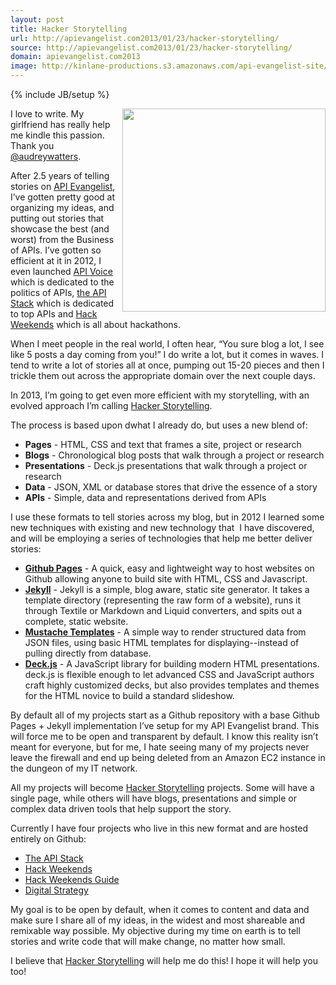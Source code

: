 ```yaml
---
layout: post
title: Hacker Storytelling
url: http://apievangelist.com2013/01/23/hacker-storytelling/
source: http://apievangelist.com2013/01/23/hacker-storytelling/
domain: apievangelist.com2013
image: http://kinlane-productions.s3.amazonaws.com/api-evangelist-site/blog/Tag-Cloud-Hacker-Storytelling.png
---
```

{% include JB/setup %}<p>
     <a href="http://hackerstorytelling.com"><img src="https://s3.amazonaws.com/kinlane-productions/hacker-storytelling/Tag-Cloud-Hacker-Storytelling.png"  width="325" align="right" /></a>
</p>
<p>
     I love to write. My girlfriend has really help me kindle this passion. Thank you <a href="https://twitter.com/audreywatters/">@audreywatters</a>.
</p>
<p>
     After 2.5 years of telling stories on <a href="http://apievangelist.com/">API Evangelist</a>, I’ve gotten pretty good at organizing my ideas, and putting out stories that showcase the best (and worst) from the Business of APIs. I’ve gotten so efficient at it in 2012, I even launched <a href="http://apievoice.com/">API Voice</a> which is dedicated to the politics of APIs, <a href="http://theapistack.com">the API Stack</a> which is dedicated to top APIs and <a href="http://hackweekends.com/">Hack Weekends</a> which is all about hackathons.
</p>
<p>
     When I meet people in the real world, I often hear, “You sure blog a lot, I see like 5 posts a day coming from you!” I do write a lot, but it comes in waves. I tend to write a lot of stories all at once, pumping out 15-20 pieces and then I trickle them out across the appropriate domain over the next couple days.
</p>
<p>
     In 2013, I’m going to get even more efficient with my storytelling, with an evolved approach I’m calling <a href="http://hackerstorytelling.com/">Hacker Storytelling</a>.
</p>
<p>
     The process is based upon dwhat I already do, but uses a new blend of:
</p>
<ul>
     <li>
          <strong>Pages</strong> - HTML, CSS and text that frames a site, project or research
     </li>
     <li>
          <strong>Blogs</strong> - Chronological blog posts that walk through a project or research
     </li>
     <li>
          <strong>Presentations</strong> - Deck.js presentations that walk through a project or research
     </li>
     <li>
          <strong>Data</strong> - JSON, XML or database stores that drive the essence of a story
     </li>
     <li>
          <strong>APIs</strong> - Simple, data and representations derived from APIs
     </li>
</ul>
<p>
     I use these formats to tell stories across my blog, but in 2012 I learned some new techniques with existing and new technology that  I have discovered, and will be employing a series of technologies that help me better deliver stories:
</p>
<ul>
     <li>
          <a href="http://pages.github.com/" target="_blank"><strong>Github Pages</strong></a> - A quick, easy and lightweight way to host websites on Github allowing anyone to build site with HTML, CSS and Javascript.
     </li>
     <li>
          <a href="https://github.com/mojombo/jekyllreadme" target="_blank"><strong>Jekyll</strong></a> - Jekyll is a simple, blog aware, static site generator. It takes a template directory (representing the raw form of a website), runs it through Textile or Markdown and Liquid converters, and spits out a complete, static website.
     </li>
     <li>
          <a href="http://pages.github.com/" target="_blank"><strong>Mustache Templates</strong></a> - A simple way to render structured data from JSON files, using basic HTML templates for displaying--instead of pulling directly from database.
     </li>
     <li>
          <a href="http://pages.github.com/" target="_blank"><strong>Deck.js</strong></a> - A JavaScript library for building modern HTML presentations. deck.js is flexible enough to let advanced CSS and JavaScript authors craft highly customized decks, but also provides templates and themes for the HTML novice to build a standard slideshow.
     </li>
</ul>
<p>
     By default all of my projects start as a Github repository with a base Github Pages + Jekyll implementation I’ve setup for my API Evangelist brand. This will force me to be open and transparent by default. I know this reality isn’t meant for everyone, but for me, I hate seeing many of my projects never leave the firewall and end up being deleted from an Amazon EC2 instance in the dungeon of my IT network.
</p>
<p>
     All my projects will become <a title="Hacker Storytelling" href="http://hackerstorytelling.com">Hacker Storytelling</a> projects. Some will have a single page, while others will have blogs, presentations and simple or complex data driven tools that help support the story.
</p>
<p>
     Currently I have four projects who live in this new format and are hosted entirely on Github:
</p>
<ul>
     <li>
          <a href="http://theapistack.com">The API Stack</a>
     </li>
     <li>
          <a title="Hack Weekends" href="http://hackweekends.com">Hack Weekends</a>
     </li>
     <li>
          <a title="Hack Weekends Guide" href="http://guide.hackweekends.com">Hack Weekends Guide</a>
     </li>
     <li>
          <a href="http://digitalstrategy.apievangelist.com">Digital Strategy</a>
     </li>
</ul>
<p>
     My goal is to be open by default, when it comes to content and data and make sure I share all of my ideas, in the widest and most shareable and remixable way possible. My objective during my time on earth is to tell stories and write code that will make change, no matter how small.
</p>
<p>
     I believe that <a title="Hacker Storytelling" href="http://hackerstorytelling.com">Hacker Storytelling</a> will help me do this! I hope it will help you too!
</p>
